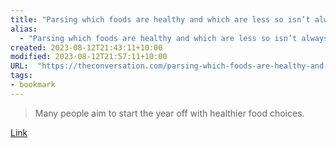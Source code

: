 ```yaml
---
title: "Parsing which foods are healthy and which are less so isn’t always straightforward – a new rating system aims to demystify the process"
alias:
  - "Parsing which foods are healthy and which are less so isn’t always straightforward – a new rating system aims to demystify the process"
created: 2023-08-12T21:43:11+10:00
modified: 2023-08-12T21:57:11+10:00
URL:  "https://theconversation.com/parsing-which-foods-are-healthy-and-which-are-less-so-isnt-always-straightforward-a-new-rating-system-aims-to-demystify-the-process-192831"
tags:
- bookmark
---
```


> Many people aim to start the year off with healthier food choices.

[Link](https://theconversation.com/parsing-which-foods-are-healthy-and-which-are-less-so-isnt-always-straightforward-a-new-rating-system-aims-to-demystify-the-process-192831)